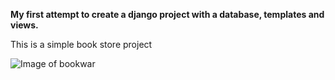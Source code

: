 **My first attempt to create a django project with a database, templates and views.**

This is a simple book store project

![Image of bookwar](https://i.imgur.com/7RRL5Gk.png)
